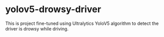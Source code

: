 # yolov5-drowsy-driver
This is project fine-tuned using Ultralytics YoloV5 algorithm to detect the driver is drowsy while driving.
